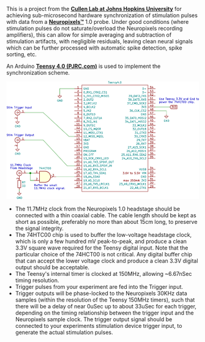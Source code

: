 This is a project from the [**Cullen Lab at Johns Hopkins University**](https://www.bme.jhu.edu/people/faculty/kathleen-cullen/) for achieving sub-microsecond hardware synchronization of stimulation pulses with data from a [**Neuropixels™**](https://www.neuropixels.org/) 1.0 probe. Under good conditions (where stimulation pulses do not saturate/overload the Neuropixels recording amplifiers), this can allow for simple averaging and subtraction of stimulation artifacts, with negligible residuals, leaving clean neural signals which can be further processed with automatic spike detection, spike sorting, etc.

An Arduino [**Teensy 4.0 (PJRC.com)**](https://www.pjrc.com/store/teensy40.html) is used to implement the synchronization scheme.

![SYNC circuit diagram](circuit/SYNC_circuit.png)

* The 11.7MHz clock from the Neuropixels 1.0 headstage should be connected with a thin coaxial cable. The cable length should be kept as short as possible, preferably no more than about 15cm long, to preserve the signal integrity.
* The 74HTC00 chip is used to buffer the low-voltage headstage clock, which is only a few hundred mV peak-to-peak, and produce a clean 3.3V square wave required for the Teensy digital input. Note that the particular choice of the 74HCT00 is not critical. Any digital buffer chip that can accept the lower voltage clock and produce a clean 3.3V digital output should be acceptable.
* The Teensy's internal timer is clocked at 150MHz, allowing ~6.67nSec timing resolution.
* Trigger pulses from your experiment are fed into the Trigger input.
* Trigger outputs will be phase-locked to the Neuropixels 30KHz data samples (within the resolution of the Teensy 150MHz timers), such that there will be a delay of near 0uSec up to about 33uSec for each trigger, depending on the timing relationship between the trigger input and the Neuropixels sample clock. The trigger output signal should be connected to your experiments stimulation device trigger input, to generate the actual stimulation pulses.
